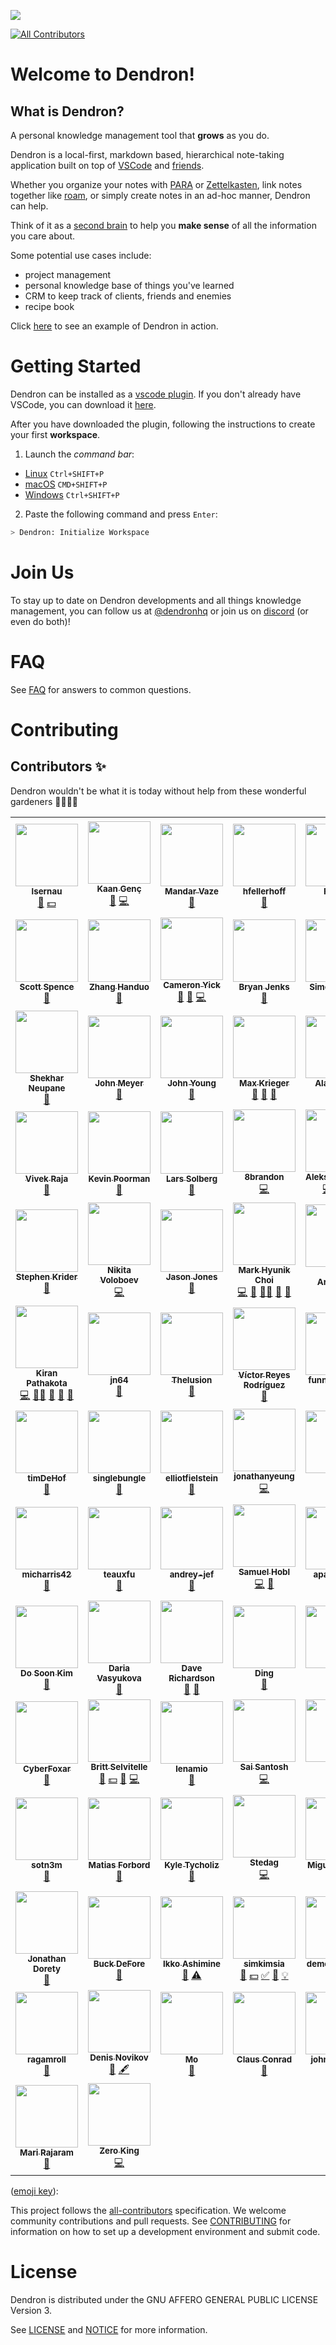 ![](https://foundation-prod-assetspublic53c57cce-8cpvgjldwysl.s3-us-west-2.amazonaws.com/assets/logo-256.png)

<!-- ALL-CONTRIBUTORS-BADGE:START - Do not remove or modify this section -->
[![All Contributors](https://img.shields.io/badge/all_contributors-93-orange.svg?style=flat-square)](#contributors-)
<!-- ALL-CONTRIBUTORS-BADGE:END -->

# Welcome to Dendron!

## What is Dendron?

A personal knowledge management tool that **grows** as you do.

Dendron is a local-first, markdown based, hierarchical note-taking application built on top of [VSCode](https://code.visualstudio.com/) and [friends](./ACKNOWLEDGEMENTS.md).

Whether you organize your notes with [PARA](https://fortelabs.co/blog/para/) or [Zettelkasten](https://zettelkasten.de/), link notes together like [roam](https://roamresearch.com/), or simply create notes in an ad-hoc manner, Dendron can help.

Think of it as a [second brain](https://www.buildingasecondbrain.com/) to help you **make sense** of all the information you care about.

Some potential use cases include:

- project management
- personal knowledge base of things you've learned
- CRM to keep track of clients, friends and enemies
- recipe book

Click [here](https://youtu.be/6rwWUalr9Ac) to see an example of Dendron in action.

# Getting Started

Dendron can be installed as a [vscode plugin](https://marketplace.visualstudio.com/items?itemName=dendron.dendron). If you don't already have VSCode, you can download it [here](https://code.visualstudio.com/).

After you have downloaded the plugin, following the instructions to create your first **workspace**.

1. Launch the _command bar_:

- <a href="https://code.visualstudio.com/shortcuts/keyboard-shortcuts-linux.pdf">Linux</a> `Ctrl+SHIFT+P`
- <a href="https://code.visualstudio.com/shortcuts/keyboard-shortcuts-macos.pdf">macOS</a> `CMD+SHIFT+P`
- <a href="https://code.visualstudio.com/shortcuts/keyboard-shortcuts-windows.pdf">Windows</a> `Ctrl+SHIFT+P`

2. Paste the following command and press `Enter`:

```sh
> Dendron: Initialize Workspace
```

# Join Us

To stay up to date on Dendron developments and all things knowledge management, you can follow us at [@dendronhq](https://twitter.com/dendronhq) or join us on [discord](https://discord.gg/6j85zNX) (or even do both)!

# FAQ

See [FAQ](https://dendron.so/notes/683740e3-70ce-4a47-a1f4-1f140e80b558.html) for answers to common questions.

# Contributing

## Contributors ✨

Dendron wouldn't be what it is today without help from these wonderful gardeners 👨‍🌾👩‍🌾

<!-- ALL-CONTRIBUTORS-LIST:START - Do not remove or modify this section -->
<!-- prettier-ignore-start -->
<!-- markdownlint-disable -->
<table>
  <tr>
    <td align="center"><a href="https://github.com/lsernau"><img src="https://avatars.githubusercontent.com/u/4541943?v=4?s=100" width="100px;" alt=""/><br /><sub><b>lsernau</b></sub></a><br /><a href="https://github.com/dendronhq/dendron/issues?q=author%3Alsernau" title="Bug reports">🐛</a> <a href="#financial-lsernau" title="Financial">💵</a></td>
    <td align="center"><a href="http://kaangenc.me/"><img src="https://avatars.githubusercontent.com/u/1008124?v=4?s=100" width="100px;" alt=""/><br /><sub><b>Kaan Genç</b></sub></a><br /><a href="https://github.com/dendronhq/dendron/commits?author=SeriousBug" title="Documentation">📖</a> <a href="https://github.com/dendronhq/dendron/commits?author=SeriousBug" title="Code">💻</a></td>
    <td align="center"><a href="https://mandarvaze.bitbucket.io/"><img src="https://avatars.githubusercontent.com/u/46438?v=4?s=100" width="100px;" alt=""/><br /><sub><b>Mandar Vaze</b></sub></a><br /><a href="https://github.com/dendronhq/dendron/commits?author=mandarvaze" title="Documentation">📖</a></td>
    <td align="center"><a href="https://www.henryfellerhoff.com/"><img src="https://avatars.githubusercontent.com/u/48483883?v=4?s=100" width="100px;" alt=""/><br /><sub><b>hfellerhoff</b></sub></a><br /><a href="https://github.com/dendronhq/dendron/commits?author=hfellerhoff" title="Documentation">📖</a></td>
    <td align="center"><a href="https://d3vr.me/"><img src="https://avatars.githubusercontent.com/u/1549990?v=4?s=100" width="100px;" alt=""/><br /><sub><b>Fayçal</b></sub></a><br /><a href="https://github.com/dendronhq/dendron/commits?author=d3vr" title="Documentation">📖</a> <a href="https://github.com/dendronhq/dendron/issues?q=author%3Ad3vr" title="Bug reports">🐛</a></td>
    <td align="center"><a href="https://github.com/BASSMAN"><img src="https://avatars.githubusercontent.com/u/363783?v=4?s=100" width="100px;" alt=""/><br /><sub><b>Ronald</b></sub></a><br /><a href="https://github.com/dendronhq/dendron/issues?q=author%3ABASSMAN" title="Bug reports">🐛</a> <a href="#financial-BASSMAN" title="Financial">💵</a></td>
    <td align="center"><a href="https://github.com/Simon-Claudius"><img src="https://avatars.githubusercontent.com/u/45047368?v=4?s=100" width="100px;" alt=""/><br /><sub><b>Simon-Claudius</b></sub></a><br /><a href="https://github.com/dendronhq/dendron/issues?q=author%3ASimon-Claudius" title="Bug reports">🐛</a></td>
  </tr>
  <tr>
    <td align="center"><a href="https://scottspence.com/"><img src="https://avatars.githubusercontent.com/u/234708?v=4?s=100" width="100px;" alt=""/><br /><sub><b>Scott Spence</b></sub></a><br /><a href="https://github.com/dendronhq/dendron/issues?q=author%3Aspences10" title="Bug reports">🐛</a></td>
    <td align="center"><a href="https://github.com/zhanghanduo"><img src="https://avatars.githubusercontent.com/u/8006682?v=4?s=100" width="100px;" alt=""/><br /><sub><b>Zhang Handuo</b></sub></a><br /><a href="https://github.com/dendronhq/dendron/issues?q=author%3Azhanghanduo" title="Bug reports">🐛</a></td>
    <td align="center"><a href="https://serendipidata.com/"><img src="https://avatars.githubusercontent.com/u/9020979?v=4?s=100" width="100px;" alt=""/><br /><sub><b>Cameron Yick</b></sub></a><br /><a href="#blog-hydrosquall" title="Blogposts">📝</a> <a href="https://github.com/dendronhq/dendron/commits?author=hydrosquall" title="Documentation">📖</a> <a href="https://github.com/dendronhq/dendron/commits?author=hydrosquall" title="Code">💻</a></td>
    <td align="center"><a href="https://github.com/tallguyjenks"><img src="https://avatars.githubusercontent.com/u/29872822?v=4?s=100" width="100px;" alt=""/><br /><sub><b>Bryan Jenks</b></sub></a><br /><a href="https://github.com/dendronhq/dendron/commits?author=tallguyjenks" title="Documentation">📖</a></td>
    <td align="center"><a href="https://wind13.gitee.io/"><img src="https://avatars.githubusercontent.com/u/1387020?v=4?s=100" width="100px;" alt=""/><br /><sub><b>Simon J S Liu</b></sub></a><br /><a href="https://github.com/dendronhq/dendron/issues?q=author%3Awind13" title="Bug reports">🐛</a></td>
    <td align="center"><a href="https://github.com/b0xian"><img src="https://avatars.githubusercontent.com/u/53197915?v=4?s=100" width="100px;" alt=""/><br /><sub><b>b0xian</b></sub></a><br /><a href="https://github.com/dendronhq/dendron/issues?q=author%3Ab0xian" title="Bug reports">🐛</a></td>
    <td align="center"><a href="http://orcomp.github.io/Blog"><img src="https://avatars.githubusercontent.com/u/2459973?v=4?s=100" width="100px;" alt=""/><br /><sub><b>Orcomp</b></sub></a><br /><a href="https://github.com/dendronhq/dendron/issues?q=author%3AOrcomp" title="Bug reports">🐛</a> <a href="https://github.com/dendronhq/dendron/commits?author=Orcomp" title="Documentation">📖</a></td>
  </tr>
  <tr>
    <td align="center"><a href="https://github.com/neupsh"><img src="https://avatars.githubusercontent.com/u/5186871?v=4?s=100" width="100px;" alt=""/><br /><sub><b>Shekhar Neupane</b></sub></a><br /><a href="https://github.com/dendronhq/dendron/commits?author=neupsh" title="Documentation">📖</a></td>
    <td align="center"><a href="https://github.com/af4jm"><img src="https://avatars.githubusercontent.com/u/849948?v=4?s=100" width="100px;" alt=""/><br /><sub><b>John Meyer</b></sub></a><br /><a href="https://github.com/dendronhq/dendron/issues?q=author%3Aaf4jm" title="Bug reports">🐛</a></td>
    <td align="center"><a href="https://github.com/iterating"><img src="https://avatars.githubusercontent.com/u/6834401?v=4?s=100" width="100px;" alt=""/><br /><sub><b>John Young</b></sub></a><br /><a href="https://github.com/dendronhq/dendron/issues?q=author%3Aiterating" title="Bug reports">🐛</a></td>
    <td align="center"><a href="http://a9.io/"><img src="https://avatars.githubusercontent.com/u/2660634?v=4?s=100" width="100px;" alt=""/><br /><sub><b>Max Krieger</b></sub></a><br /><a href="https://github.com/dendronhq/dendron/commits?author=maxkrieger" title="Documentation">📖</a> <a href="#blog-maxkrieger" title="Blogposts">📝</a> <a href="https://github.com/dendronhq/dendron/issues?q=author%3Amaxkrieger" title="Bug reports">🐛</a></td>
    <td align="center"><a href="http://alanionita.github.io/"><img src="https://avatars.githubusercontent.com/u/8453106?v=4?s=100" width="100px;" alt=""/><br /><sub><b>Alan Ionita</b></sub></a><br /><a href="https://github.com/dendronhq/dendron/commits?author=alanionita" title="Documentation">📖</a></td>
    <td align="center"><a href="https://www.xypnox.com/"><img src="https://avatars.githubusercontent.com/u/25076171?v=4?s=100" width="100px;" alt=""/><br /><sub><b> Aditya</b></sub></a><br /><a href="https://github.com/dendronhq/dendron/issues?q=author%3Axypnox" title="Bug reports">🐛</a></td>
    <td align="center"><a href="https://github.com/gjroelofs"><img src="https://avatars.githubusercontent.com/u/398630?v=4?s=100" width="100px;" alt=""/><br /><sub><b>Gijs-Jan Roelofs</b></sub></a><br /><a href="https://github.com/dendronhq/dendron/issues?q=author%3Agjroelofs" title="Bug reports">🐛</a></td>
  </tr>
  <tr>
    <td align="center"><a href="https://github.com/vivkr"><img src="https://avatars.githubusercontent.com/u/41533822?v=4?s=100" width="100px;" alt=""/><br /><sub><b>Vivek Raja</b></sub></a><br /><a href="https://github.com/dendronhq/dendron/issues?q=author%3Avivkr" title="Bug reports">🐛</a></td>
    <td align="center"><a href="http://www.codefriar.com/"><img src="https://avatars.githubusercontent.com/u/642589?v=4?s=100" width="100px;" alt=""/><br /><sub><b>Kevin Poorman</b></sub></a><br /><a href="https://github.com/dendronhq/dendron/issues?q=author%3Acodefriar" title="Bug reports">🐛</a></td>
    <td align="center"><a href="https://boa.nu/"><img src="https://avatars.githubusercontent.com/u/682676?v=4?s=100" width="100px;" alt=""/><br /><sub><b>Lars Solberg</b></sub></a><br /><a href="https://github.com/dendronhq/dendron/issues?q=author%3Axeor" title="Bug reports">🐛</a></td>
    <td align="center"><a href="https://github.com/8brandon"><img src="https://avatars.githubusercontent.com/u/34548660?v=4?s=100" width="100px;" alt=""/><br /><sub><b>8brandon</b></sub></a><br /><a href="https://github.com/dendronhq/dendron/commits?author=8brandon" title="Code">💻</a></td>
    <td align="center"><a href="https://github.com/aleksey-rowan"><img src="https://avatars.githubusercontent.com/u/79934725?v=4?s=100" width="100px;" alt=""/><br /><sub><b>Aleksey Rowan</b></sub></a><br /><a href="https://github.com/dendronhq/dendron/commits?author=aleksey-rowan" title="Code">💻</a> <a href="https://github.com/dendronhq/dendron/commits?author=aleksey-rowan" title="Documentation">📖</a> <a href="https://github.com/dendronhq/dendron/issues?q=author%3Aaleksey-rowan" title="Bug reports">🐛</a></td>
    <td align="center"><a href="https://github.com/pwright"><img src="https://avatars.githubusercontent.com/u/5154224?v=4?s=100" width="100px;" alt=""/><br /><sub><b>Paul Wright</b></sub></a><br /><a href="https://github.com/dendronhq/dendron/commits?author=pwright" title="Documentation">📖</a></td>
    <td align="center"><a href="https://github.com/jeffbarr"><img src="https://avatars.githubusercontent.com/u/78832?v=4?s=100" width="100px;" alt=""/><br /><sub><b>Jeff Barr</b></sub></a><br /><a href="https://github.com/dendronhq/dendron/commits?author=jeffbarr" title="Documentation">📖</a></td>
  </tr>
  <tr>
    <td align="center"><a href="https://skrider.dendron.wiki/"><img src="https://avatars.githubusercontent.com/u/72541272?v=4?s=100" width="100px;" alt=""/><br /><sub><b>Stephen Krider</b></sub></a><br /><a href="https://github.com/dendronhq/dendron/commits?author=skrider" title="Documentation">📖</a></td>
    <td align="center"><a href="https://nikitavoloboev.xyz/"><img src="https://avatars.githubusercontent.com/u/6391776?v=4?s=100" width="100px;" alt=""/><br /><sub><b>Nikita Voloboev</b></sub></a><br /><a href="https://github.com/dendronhq/dendron/commits?author=nikitavoloboev" title="Code">💻</a></td>
    <td align="center"><a href="https://github.com/jasonsjones"><img src="https://avatars.githubusercontent.com/u/515798?v=4?s=100" width="100px;" alt=""/><br /><sub><b>Jason Jones</b></sub></a><br /><a href="https://github.com/dendronhq/dendron/commits?author=jasonsjones" title="Documentation">📖</a></td>
    <td align="center"><a href="https://github.com/hikchoi"><img src="https://avatars.githubusercontent.com/u/1219789?v=4?s=100" width="100px;" alt=""/><br /><sub><b>Mark Hyunik Choi</b></sub></a><br /><a href="https://github.com/dendronhq/dendron/commits?author=hikchoi" title="Code">💻</a> <a href="https://github.com/dendronhq/dendron/issues?q=author%3Ahikchoi" title="Bug reports">🐛</a> <a href="#mentoring-hikchoi" title="Mentoring">🧑‍🏫</a> <a href="https://github.com/dendronhq/dendron/commits?author=hikchoi" title="Documentation">📖</a> <a href="#blog-hikchoi" title="Blogposts">📝</a></td>
    <td align="center"><a href="http://de.linkedin.com/in/spex66/"><img src="https://avatars.githubusercontent.com/u/1098323?v=4?s=100" width="100px;" alt=""/><br /><sub><b>Peter Arwanitis</b></sub></a><br /><a href="https://github.com/dendronhq/dendron/issues?q=author%3Aspex66" title="Bug reports">🐛</a></td>
    <td align="center"><a href="https://github.com/flammehawk"><img src="https://avatars.githubusercontent.com/u/57394581?v=4?s=100" width="100px;" alt=""/><br /><sub><b>flammehawk</b></sub></a><br /><a href="https://github.com/dendronhq/dendron/commits?author=flammehawk" title="Documentation">📖</a> <a href="#financial-flammehawk" title="Financial">💵</a></td>
    <td align="center"><a href="https://thence.io/"><img src="https://avatars.githubusercontent.com/u/409321?v=4?s=100" width="100px;" alt=""/><br /><sub><b>Kevin Lin</b></sub></a><br /><a href="https://github.com/dendronhq/dendron/commits?author=kevinslin" title="Code">💻</a> <a href="#mentoring-kevinslin" title="Mentoring">🧑‍🏫</a> <a href="https://github.com/dendronhq/dendron/commits?author=kevinslin" title="Documentation">📖</a> <a href="#blog-kevinslin" title="Blogposts">📝</a> <a href="https://github.com/dendronhq/dendron/issues?q=author%3Akevinslin" title="Bug reports">🐛</a></td>
  </tr>
  <tr>
    <td align="center"><a href="https://github.com/kpathakota"><img src="https://avatars.githubusercontent.com/u/1484475?v=4?s=100" width="100px;" alt=""/><br /><sub><b>Kiran Pathakota</b></sub></a><br /><a href="https://github.com/dendronhq/dendron/commits?author=kpathakota" title="Code">💻</a> <a href="#mentoring-kpathakota" title="Mentoring">🧑‍🏫</a> <a href="https://github.com/dendronhq/dendron/commits?author=kpathakota" title="Documentation">📖</a> <a href="#blog-kpathakota" title="Blogposts">📝</a> <a href="https://github.com/dendronhq/dendron/issues?q=author%3Akpathakota" title="Bug reports">🐛</a></td>
    <td align="center"><a href="https://github.com/jn64"><img src="https://avatars.githubusercontent.com/u/23169302?v=4?s=100" width="100px;" alt=""/><br /><sub><b>jn64</b></sub></a><br /><a href="https://github.com/dendronhq/dendron/issues?q=author%3Ajn64" title="Bug reports">🐛</a></td>
    <td align="center"><a href="https://github.com/RafaelCotrim"><img src="https://avatars.githubusercontent.com/u/46679150?v=4?s=100" width="100px;" alt=""/><br /><sub><b>Thelusion</b></sub></a><br /><a href="https://github.com/dendronhq/dendron/issues?q=author%3ARafaelCotrim" title="Bug reports">🐛</a></td>
    <td align="center"><a href="https://github.com/vicrdguez"><img src="https://avatars.githubusercontent.com/u/52254255?v=4?s=100" width="100px;" alt=""/><br /><sub><b>Víctor Reyes Rodríguez</b></sub></a><br /><a href="https://github.com/dendronhq/dendron/issues?q=author%3Avicrdguez" title="Bug reports">🐛</a></td>
    <td align="center"><a href="https://github.com/funnym0nk3y"><img src="https://avatars.githubusercontent.com/u/41870754?v=4?s=100" width="100px;" alt=""/><br /><sub><b>funnym0nk3y</b></sub></a><br /><a href="https://github.com/dendronhq/dendron/issues?q=author%3Afunnym0nk3y" title="Bug reports">🐛</a></td>
    <td align="center"><a href="https://github.com/sidwellr"><img src="https://avatars.githubusercontent.com/u/28679642?v=4?s=100" width="100px;" alt=""/><br /><sub><b>sidwellr</b></sub></a><br /><a href="https://github.com/dendronhq/dendron/issues?q=author%3Asidwellr" title="Bug reports">🐛</a></td>
    <td align="center"><a href="https://github.com/ddbrierton"><img src="https://avatars.githubusercontent.com/u/7255543?v=4?s=100" width="100px;" alt=""/><br /><sub><b>Darren Brierton</b></sub></a><br /><a href="https://github.com/dendronhq/dendron/issues?q=author%3Addbrierton" title="Bug reports">🐛</a></td>
  </tr>
  <tr>
    <td align="center"><a href="https://github.com/timDeHof"><img src="https://avatars.githubusercontent.com/u/2568193?v=4?s=100" width="100px;" alt=""/><br /><sub><b>timDeHof</b></sub></a><br /><a href="https://github.com/dendronhq/dendron/issues?q=author%3AtimDeHof" title="Bug reports">🐛</a></td>
    <td align="center"><a href="https://github.com/singlebunglemrbungle"><img src="https://avatars.githubusercontent.com/u/84944869?v=4?s=100" width="100px;" alt=""/><br /><sub><b>singlebungle</b></sub></a><br /><a href="https://github.com/dendronhq/dendron/issues?q=author%3Asinglebunglemrbungle" title="Bug reports">🐛</a></td>
    <td align="center"><a href="https://github.com/ElliotPsyIT"><img src="https://avatars.githubusercontent.com/u/1060159?v=4?s=100" width="100px;" alt=""/><br /><sub><b>elliotfielstein</b></sub></a><br /><a href="https://github.com/dendronhq/dendron/issues?q=author%3AElliotPsyIT" title="Bug reports">🐛</a></td>
    <td align="center"><a href="https://github.com/jonathanyeung"><img src="https://avatars.githubusercontent.com/u/3203268?v=4?s=100" width="100px;" alt=""/><br /><sub><b>jonathanyeung</b></sub></a><br /><a href="https://github.com/dendronhq/dendron/commits?author=jonathanyeung" title="Code">💻</a></td>
    <td align="center"><a href="https://github.com/SR--"><img src="https://avatars.githubusercontent.com/u/1008059?v=4?s=100" width="100px;" alt=""/><br /><sub><b>SR--</b></sub></a><br /><a href="https://github.com/dendronhq/dendron/commits?author=SR--" title="Documentation">📖</a> <a href="https://github.com/dendronhq/dendron/issues?q=author%3ASR--" title="Bug reports">🐛</a></td>
    <td align="center"><a href="https://github.com/gamtiq"><img src="https://avatars.githubusercontent.com/u/1177323?v=4?s=100" width="100px;" alt=""/><br /><sub><b>Denis Sikuler</b></sub></a><br /><a href="https://github.com/dendronhq/dendron/commits?author=gamtiq" title="Documentation">📖</a></td>
    <td align="center"><a href="https://github.com/matchavez"><img src="https://avatars.githubusercontent.com/u/1787040?v=4?s=100" width="100px;" alt=""/><br /><sub><b>Mat Chavez</b></sub></a><br /><a href="https://github.com/dendronhq/dendron/issues?q=author%3Amatchavez" title="Bug reports">🐛</a></td>
  </tr>
  <tr>
    <td align="center"><a href="https://github.com/micharris42"><img src="https://avatars.githubusercontent.com/u/76890677?v=4?s=100" width="100px;" alt=""/><br /><sub><b>micharris42</b></sub></a><br /><a href="https://github.com/dendronhq/dendron/issues?q=author%3Amicharris42" title="Bug reports">🐛</a></td>
    <td align="center"><a href="https://github.com/teauxfu"><img src="https://avatars.githubusercontent.com/u/1144380?v=4?s=100" width="100px;" alt=""/><br /><sub><b>teauxfu</b></sub></a><br /><a href="https://github.com/dendronhq/dendron/commits?author=teauxfu" title="Documentation">📖</a></td>
    <td align="center"><a href="https://github.com/andrey-jef"><img src="https://avatars.githubusercontent.com/u/81280428?v=4?s=100" width="100px;" alt=""/><br /><sub><b>andrey-jef</b></sub></a><br /><a href="https://github.com/dendronhq/dendron/commits?author=andrey-jef" title="Documentation">📖</a></td>
    <td align="center"><a href="https://github.com/namjul"><img src="https://avatars.githubusercontent.com/u/328836?v=4?s=100" width="100px;" alt=""/><br /><sub><b>Samuel Hobl</b></sub></a><br /><a href="https://github.com/dendronhq/dendron/commits?author=namjul" title="Code">💻</a> <a href="https://github.com/dendronhq/dendron/commits?author=namjul" title="Documentation">📖</a></td>
    <td align="center"><a href="https://github.com/apastuszak"><img src="https://avatars.githubusercontent.com/u/3401054?v=4?s=100" width="100px;" alt=""/><br /><sub><b>apastuszak</b></sub></a><br /><a href="https://github.com/dendronhq/dendron/issues?q=author%3Aapastuszak" title="Bug reports">🐛</a> <a href="https://github.com/dendronhq/dendron/commits?author=apastuszak" title="Documentation">📖</a></td>
    <td align="center"><a href="https://github.com/felipewhitaker"><img src="https://avatars.githubusercontent.com/u/36129486?v=4?s=100" width="100px;" alt=""/><br /><sub><b>Felipe Whitaker</b></sub></a><br /><a href="https://github.com/dendronhq/dendron/commits?author=felipewhitaker" title="Documentation">📖</a></td>
    <td align="center"><a href="https://github.com/unamusedmon"><img src="https://avatars.githubusercontent.com/u/65274123?v=4?s=100" width="100px;" alt=""/><br /><sub><b>unamusedmon</b></sub></a><br /><a href="https://github.com/dendronhq/dendron/issues?q=author%3Aunamusedmon" title="Bug reports">🐛</a></td>
  </tr>
  <tr>
    <td align="center"><a href="https://github.com/kimds91"><img src="https://avatars.githubusercontent.com/u/11445901?v=4?s=100" width="100px;" alt=""/><br /><sub><b>Do Soon Kim</b></sub></a><br /><a href="https://github.com/dendronhq/dendron/issues?q=author%3Akimds91" title="Bug reports">🐛</a></td>
    <td align="center"><a href="https://github.com/gereleth"><img src="https://avatars.githubusercontent.com/u/6080076?v=4?s=100" width="100px;" alt=""/><br /><sub><b>Daria Vasyukova</b></sub></a><br /><a href="https://github.com/dendronhq/dendron/issues?q=author%3Agereleth" title="Bug reports">🐛</a></td>
    <td align="center"><a href="https://github.com/djradon"><img src="https://avatars.githubusercontent.com/u/5224156?v=4?s=100" width="100px;" alt=""/><br /><sub><b>Dave Richardson</b></sub></a><br /><a href="https://github.com/dendronhq/dendron/issues?q=author%3Adjradon" title="Bug reports">🐛</a> <a href="https://github.com/dendronhq/dendron/commits?author=djradon" title="Documentation">📖</a></td>
    <td align="center"><a href="http://me-ding-fan.vercel.app"><img src="https://avatars.githubusercontent.com/u/26438549?v=4?s=100" width="100px;" alt=""/><br /><sub><b>Ding</b></sub></a><br /><a href="https://github.com/dendronhq/dendron/commits?author=Ding-Fan" title="Documentation">📖</a></td>
    <td align="center"><a href="https://github.com/nz-john"><img src="https://avatars.githubusercontent.com/u/89765379?v=4?s=100" width="100px;" alt=""/><br /><sub><b>John</b></sub></a><br /><a href="https://github.com/dendronhq/dendron/issues?q=author%3Anz-john" title="Bug reports">🐛</a></td>
    <td align="center"><a href="http://hoppertech.net"><img src="https://avatars.githubusercontent.com/u/35973180?v=4?s=100" width="100px;" alt=""/><br /><sub><b>Jeff Hopper</b></sub></a><br /><a href="https://github.com/dendronhq/dendron/issues?q=author%3AHopperTech" title="Bug reports">🐛</a></td>
    <td align="center"><a href="http://www.ryanpatrickrandall.com"><img src="https://avatars.githubusercontent.com/u/850915?v=4?s=100" width="100px;" alt=""/><br /><sub><b>Ryan Randall</b></sub></a><br /><a href="https://github.com/dendronhq/dendron/issues?q=author%3Aryan-p-randall" title="Bug reports">🐛</a> <a href="https://github.com/dendronhq/dendron/commits?author=ryan-p-randall" title="Documentation">📖</a></td>
  </tr>
  <tr>
    <td align="center"><a href="https://github.com/CyberFoxar"><img src="https://avatars.githubusercontent.com/u/1347036?v=4?s=100" width="100px;" alt=""/><br /><sub><b>CyberFoxar</b></sub></a><br /><a href="https://github.com/dendronhq/dendron/issues?q=author%3ACyberFoxar" title="Bug reports">🐛</a></td>
    <td align="center"><a href="https://bri.tt"><img src="https://avatars.githubusercontent.com/u/68?v=4?s=100" width="100px;" alt=""/><br /><sub><b>Britt Selvitelle</b></sub></a><br /><a href="https://github.com/dendronhq/dendron/issues?q=author%3Abs" title="Bug reports">🐛</a> <a href="#financial-bs" title="Financial">💵</a> <a href="https://github.com/dendronhq/dendron/commits?author=bs" title="Documentation">📖</a> <a href="https://github.com/dendronhq/dendron/commits?author=bs" title="Code">💻</a></td>
    <td align="center"><a href="https://github.com/lenamio"><img src="https://avatars.githubusercontent.com/u/20296489?v=4?s=100" width="100px;" alt=""/><br /><sub><b>lenamio</b></sub></a><br /><a href="https://github.com/dendronhq/dendron/commits?author=lenamio" title="Documentation">📖</a></td>
    <td align="center"><a href="https://github.com/santosh898"><img src="https://avatars.githubusercontent.com/u/25878108?v=4?s=100" width="100px;" alt=""/><br /><sub><b>Sai Santosh</b></sub></a><br /><a href="https://github.com/dendronhq/dendron/commits?author=santosh898" title="Code">💻</a></td>
    <td align="center"><a href="https://github.com/viztor"><img src="https://avatars.githubusercontent.com/u/3511050?v=4?s=100" width="100px;" alt=""/><br /><sub><b>viz</b></sub></a><br /><a href="https://github.com/dendronhq/dendron/commits?author=viztor" title="Code">💻</a> <a href="https://github.com/dendronhq/dendron/commits?author=viztor" title="Documentation">📖</a></td>
    <td align="center"><a href="http://jay-ding.pages.dev"><img src="https://avatars.githubusercontent.com/u/69938575?v=4?s=100" width="100px;" alt=""/><br /><sub><b>Jminding</b></sub></a><br /><a href="https://github.com/dendronhq/dendron/commits?author=Jminding" title="Documentation">📖</a></td>
    <td align="center"><a href="http://orsvarn.com"><img src="https://avatars.githubusercontent.com/u/1719884?v=4?s=100" width="100px;" alt=""/><br /><sub><b>Lukas Orsvärn</b></sub></a><br /><a href="https://github.com/dendronhq/dendron/issues?q=author%3Alukors" title="Bug reports">🐛</a></td>
  </tr>
  <tr>
    <td align="center"><a href="https://github.com/sotn3m"><img src="https://avatars.githubusercontent.com/u/11821473?v=4?s=100" width="100px;" alt=""/><br /><sub><b>sotn3m</b></sub></a><br /><a href="https://github.com/dendronhq/dendron/issues?q=author%3Asotn3m" title="Bug reports">🐛</a></td>
    <td align="center"><a href="https://github.com/codeluggage"><img src="https://avatars.githubusercontent.com/u/1154150?v=4?s=100" width="100px;" alt=""/><br /><sub><b>Matias Forbord</b></sub></a><br /><a href="https://github.com/dendronhq/dendron/commits?author=codeluggage" title="Documentation">📖</a></td>
    <td align="center"><a href="https://github.com/Tycholiz"><img src="https://avatars.githubusercontent.com/u/39745457?v=4?s=100" width="100px;" alt=""/><br /><sub><b>Kyle Tycholiz</b></sub></a><br /><a href="https://github.com/dendronhq/dendron/issues?q=author%3ATycholiz" title="Bug reports">🐛</a></td>
    <td align="center"><a href="https://github.com/Stedag"><img src="https://avatars.githubusercontent.com/u/5147273?v=4?s=100" width="100px;" alt=""/><br /><sub><b>Stedag</b></sub></a><br /><a href="https://github.com/dendronhq/dendron/commits?author=Stedag" title="Code">💻</a></td>
    <td align="center"><a href="https://github.com/doctorboyMP"><img src="https://avatars.githubusercontent.com/u/24513363?v=4?s=100" width="100px;" alt=""/><br /><sub><b>Miguel Pereira</b></sub></a><br /><a href="https://github.com/dendronhq/dendron/commits?author=doctorboyMP" title="Documentation">📖</a> <a href="https://github.com/dendronhq/dendron/issues?q=author%3AdoctorboyMP" title="Bug reports">🐛</a></td>
    <td align="center"><a href="https://blog.dend.ro/"><img src="https://avatars.githubusercontent.com/u/308347?v=4?s=100" width="100px;" alt=""/><br /><sub><b>Laurențiu Nicola</b></sub></a><br /><a href="https://github.com/dendronhq/dendron/issues?q=author%3Alnicola" title="Bug reports">🐛</a> <a href="https://github.com/dendronhq/dendron/commits?author=lnicola" title="Documentation">📖</a></td>
    <td align="center"><a href="http://www.ericmarthinsen.com"><img src="https://avatars.githubusercontent.com/u/135033?v=4?s=100" width="100px;" alt=""/><br /><sub><b>Eric Marthinsen</b></sub></a><br /><a href="https://github.com/dendronhq/dendron/issues?q=author%3Aemarthinsen" title="Bug reports">🐛</a></td>
  </tr>
  <tr>
    <td align="center"><a href="https://dorety.dev"><img src="https://avatars.githubusercontent.com/u/36145101?v=4?s=100" width="100px;" alt=""/><br /><sub><b>Jonathan Dorety</b></sub></a><br /><a href="https://github.com/dendronhq/dendron/commits?author=jdorety" title="Documentation">📖</a></td>
    <td align="center"><a href="http://bcdef.org"><img src="https://avatars.githubusercontent.com/u/142472?v=4?s=100" width="100px;" alt=""/><br /><sub><b>Buck DeFore</b></sub></a><br /><a href="https://github.com/dendronhq/dendron/commits?author=bdefore" title="Documentation">📖</a></td>
    <td align="center"><a href="https://bandism.net/"><img src="https://avatars.githubusercontent.com/u/22633385?v=4?s=100" width="100px;" alt=""/><br /><sub><b>Ikko Ashimine</b></sub></a><br /><a href="https://github.com/dendronhq/dendron/commits?author=eltociear" title="Documentation">📖</a> <a href="https://github.com/dendronhq/dendron/commits?author=eltociear" title="Tests">⚠️</a></td>
    <td align="center"><a href="https://github.com/simkimsia"><img src="https://avatars.githubusercontent.com/u/245021?v=4?s=100" width="100px;" alt=""/><br /><sub><b>simkimsia</b></sub></a><br /><a href="https://github.com/dendronhq/dendron/issues?q=author%3Asimkimsia" title="Bug reports">🐛</a> <a href="#financial-simkimsia" title="Financial">💵</a> <a href="#tutorial-simkimsia" title="Tutorials">✅</a> <a href="https://github.com/dendronhq/dendron/commits?author=simkimsia" title="Documentation">📖</a> <a href="#example-simkimsia" title="Examples">💡</a></td>
    <td align="center"><a href="https://github.com/demorganslaw"><img src="https://avatars.githubusercontent.com/u/88507322?v=4?s=100" width="100px;" alt=""/><br /><sub><b>demorganslaw</b></sub></a><br /><a href="https://github.com/dendronhq/dendron/issues?q=author%3Ademorganslaw" title="Bug reports">🐛</a></td>
    <td align="center"><a href="https://github.com/guilhermesfc"><img src="https://avatars.githubusercontent.com/u/10503773?v=4?s=100" width="100px;" alt=""/><br /><sub><b>guilhermesfc</b></sub></a><br /><a href="https://github.com/dendronhq/dendron/issues?q=author%3Aguilhermesfc" title="Bug reports">🐛</a></td>
    <td align="center"><a href="http://gazit.me"><img src="https://avatars.githubusercontent.com/u/22723?v=4?s=100" width="100px;" alt=""/><br /><sub><b>Idan Gazit</b></sub></a><br /><a href="https://github.com/dendronhq/dendron/issues?q=author%3Aidan" title="Bug reports">🐛</a></td>
  </tr>
  <tr>
    <td align="center"><a href="https://github.com/ragamroll"><img src="https://avatars.githubusercontent.com/u/3618625?v=4?s=100" width="100px;" alt=""/><br /><sub><b>ragamroll</b></sub></a><br /><a href="https://github.com/dendronhq/dendron/issues?q=author%3Aragamroll" title="Bug reports">🐛</a></td>
    <td align="center"><a href="https://github.com/voothi"><img src="https://avatars.githubusercontent.com/u/9587340?v=4?s=100" width="100px;" alt=""/><br /><sub><b>Denis Novikov</b></sub></a><br /><a href="https://github.com/dendronhq/dendron/issues?q=author%3Avoothi" title="Bug reports">🐛</a> <a href="#content-voothi" title="Content">🖋</a></td>
    <td align="center"><a href="https://github.com/mhijazi1"><img src="https://avatars.githubusercontent.com/u/5711555?v=4?s=100" width="100px;" alt=""/><br /><sub><b>Mo</b></sub></a><br /><a href="https://github.com/dendronhq/dendron/issues?q=author%3Amhijazi1" title="Bug reports">🐛</a></td>
    <td align="center"><a href="https://github.com/cconrad"><img src="https://avatars.githubusercontent.com/u/584491?v=4?s=100" width="100px;" alt=""/><br /><sub><b>Claus Conrad</b></sub></a><br /><a href="https://github.com/dendronhq/dendron/issues?q=author%3Acconrad" title="Bug reports">🐛</a></td>
    <td align="center"><a href="https://github.com/johndendron"><img src="https://avatars.githubusercontent.com/u/89761127?v=4?s=100" width="100px;" alt=""/><br /><sub><b>johndendron</b></sub></a><br /><a href="https://github.com/dendronhq/dendron/issues?q=author%3Ajohndendron" title="Bug reports">🐛</a></td>
    <td align="center"><a href="http://aaronmeese.com"><img src="https://avatars.githubusercontent.com/u/17814535?v=4?s=100" width="100px;" alt=""/><br /><sub><b>Aaron Meese</b></sub></a><br /><a href="https://github.com/dendronhq/dendron/commits?author=ajmeese7" title="Documentation">📖</a></td>
    <td align="center"><a href="https://github.com/JeffTeter"><img src="https://avatars.githubusercontent.com/u/13050714?v=4?s=100" width="100px;" alt=""/><br /><sub><b>Jeff Teter</b></sub></a><br /><a href="https://github.com/dendronhq/dendron/issues?q=author%3AJeffTeter" title="Bug reports">🐛</a></td>
  </tr>
  <tr>
    <td align="center"><a href="https://github.com/mrajaram"><img src="https://avatars.githubusercontent.com/u/615159?v=4?s=100" width="100px;" alt=""/><br /><sub><b>Mari Rajaram</b></sub></a><br /><a href="https://github.com/dendronhq/dendron/commits?author=mrajaram" title="Documentation">📖</a></td>
    <td align="center"><a href="https://github.com/l2dy"><img src="https://avatars.githubusercontent.com/u/14329097?v=4?s=100" width="100px;" alt=""/><br /><sub><b>Zero King</b></sub></a><br /><a href="https://github.com/dendronhq/dendron/commits?author=l2dy" title="Code">💻</a></td>
  </tr>
</table>

<!-- markdownlint-restore -->
<!-- prettier-ignore-end -->

<!-- ALL-CONTRIBUTORS-LIST:END -->

([emoji key](https://allcontributors.org/docs/en/emoji-key)):

This project follows the [all-contributors](https://github.com/all-contributors/all-contributors) specification. We welcome community contributions and pull requests. See [CONTRIBUTING](https://github.com/dendronhq/dendron/blob/master/docs/CONTRIBUTING.md) for information on how to set up a development environment and submit code.

# License

Dendron is distributed under the GNU AFFERO GENERAL PUBLIC LICENSE Version 3.

See [LICENSE](https://github.com/dendronhq/dendron/blob/master/LICENSE.md) and [NOTICE](https://github.com/dendronhq/dendron/blob/master/NOTICE.md) for more information.
